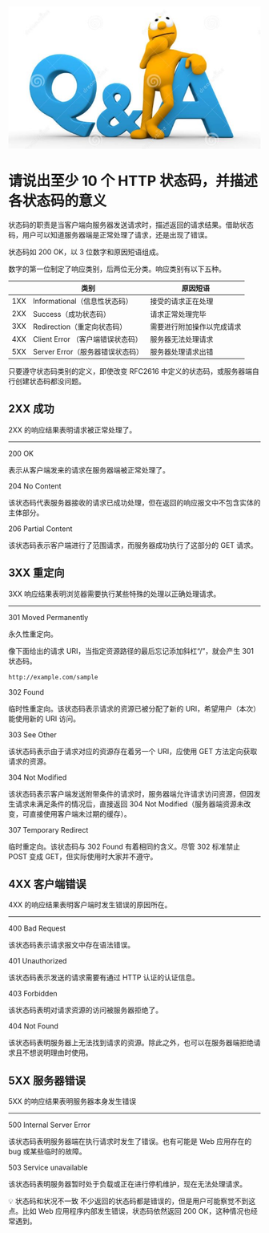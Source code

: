![http](../images/qa.jpg)

# 请说出至少 10 个 HTTP 状态码，并描述各状态码的意义

状态码的职责是当客户端向服务器发送请求时，描述返回的请求结果。借助状态码，用户可以知道服务器端是正常处理了请求，还是出现了错误。

状态码如 200 OK，以 3 位数字和原因短语组成。

数字的第一位制定了响应类别，后两位无分类。响应类别有以下五种。

|  | 类别 | 原因短语 |
| --- | --- | --- |
| 1XX | Informational（信息性状态码） | 接受的请求正在处理 |
| 2XX | Success（成功状态码） | 请求正常处理完毕 |
| 3XX | Redirection（重定向状态码） | 需要进行附加操作以完成请求 |
| 4XX | Client Error （客户端错误状态码） | 服务器无法处理请求 |
| 5XX | Server Error（服务器错误状态码） | 服务器处理请求出错 |

只要遵守状态码类别的定义，即使改变 RFC2616 中定义的状态码，或服务器端自行创建状态码都没问题。

## 2XX  成功

2XX 的响应结果表明请求被正常处理了。

---

200 OK

表示从客户端发来的请求在服务器端被正常处理了。

204 No Content

该状态码代表服务器接收的请求已成功处理，但在返回的响应报文中不包含实体的主体部分。

206 Partial Content

该状态码表示客户端进行了范围请求，而服务器成功执行了这部分的 GET 请求。

## 3XX 重定向

3XX 响应结果表明浏览器需要执行某些特殊的处理以正确处理请求。

---

301 Moved Permanently

永久性重定向。

像下面给出的请求 URI，当指定资源路径的最后忘记添加斜杠“/”，就会产生 301 状态码。

```text
http://example.com/sample
```

302 Found

临时性重定向。该状态码表示请求的资源已被分配了新的 URI，希望用户（本次）能使用新的 URI 访问。

303 See Other

该状态码表示由于请求对应的资源存在着另一个 URI，应使用 GET 方法定向获取请求的资源。


304 Not Modified

该状态码表示客户端发送附带条件的请求时，服务器端允许请求访问资源，但因发生请求未满足条件的情况后，直接返回 304 Not Modified（服务器端资源未改变，可直接使用客户端未过期的缓存）。


307 Temporary Redirect

临时重定向。该状态码与 302 Found 有着相同的含义。尽管 302 标准禁止 POST 变成 GET，但实际使用时大家并不遵守。


## 4XX 客户端错误

4XX 的响应结果表明客户端时发生错误的原因所在。

---

400 Bad Request

该状态码表示请求报文中存在语法错误。

401 Unauthorized

该状态码表示发送的请求需要有通过 HTTP 认证的认证信息。

403 Forbidden

该状态码表明对请求资源的访问被服务器拒绝了。

404 Not Found

该状态码表明服务器上无法找到请求的资源。除此之外，也可以在服务器端拒绝请求且不想说明理由时使用。

## 5XX 服务器错误

5XX 的响应结果表明服务器本身发生错误

---

500 Internal Server Error

该状态码表明服务器端在执行请求时发生了错误。也有可能是 Web 应用存在的 bug 或某些临时的故障。

503 Service unavailable

该状态码表明服务器暂时处于负载或正在进行停机维护，现在无法处理请求。

<aside>
💡 状态码和状况不一致
不少返回的状态码都是错误的，但是用户可能察觉不到这点。比如 Web 应用程序内部发生错误，状态码依然返回 200 OK，这种情况也经常遇到。

</aside>